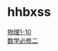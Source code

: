 # hhbxss
[物理1-10](https://share.weiyun.com/zUFRSzaI)   
[数学必修二](https://share.weiyun.com/nLd9YB1n)


